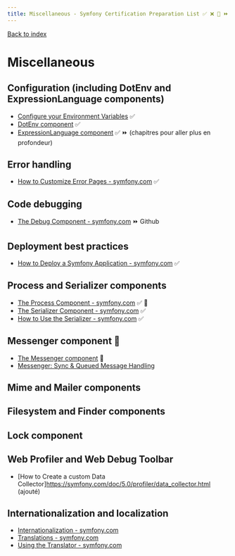 ```yaml
---
title: Miscellaneous - Symfony Certification Preparation List ✅ ❌ 🌈 ⏩ 🤡
---
```

[Back to index](../readme.md#table-of-contents)

# Miscellaneous

##  Configuration (including DotEnv and ExpressionLanguage components) 

- [Configure your Environment Variables](https://symfony.com/doc/5.0/deployment.html#b-configure-your-environment-variables) ✅ 
- [DotEnv component](https://github.com/symfony/dotenv) ✅ 
- [ExpressionLanguage component](https://symfony.com/doc/5.0/components/expression_language.html) ✅ ⏩ (chapitres pour aller plus en profondeur)

## Error handling
- [How to Customize Error Pages - symfony.com](https://symfony.com/doc/5.0/controller/error_pages.html) ✅ 

## Code debugging
- [The Debug Component - symfony.com](https://github.com/symfony/error-handler) ⏩ Github

## Deployment best practices
- [How to Deploy a Symfony Application - symfony.com](https://symfony.com/doc/5.0/deployment.html) ✅ 

## Process and Serializer components
- [The Process Component - symfony.com](https://symfony.com/doc/5.0/components/process.html) ✅ 🤡
- [The Serializer Component - symfony.com](https://symfony.com/doc/5.0/components/serializer.html) ✅  
- [How to Use the Serializer - symfony.com](https://symfony.com/doc/5.0/serializer.html) ✅

## Messenger component 🌈
- [The Messenger component](https://symfony.com/doc/5.0/components/messenger.html) 🌈
- [Messenger: Sync & Queued Message Handling](https://symfony.com/doc/5.0/messenger.html) 

## Mime and Mailer components

## Filesystem and Finder components

## Lock component

## Web Profiler and Web Debug Toolbar
- [How to Create a custom Data Collector]https://symfony.com/doc/5.0/profiler/data_collector.html (ajouté)

## Internationalization and localization
- [Internationalization - symfony.com](https://symfony.com/doc/5.0/best_practices/i18n.html)
- [Translations - symfony.com](https://symfony.com/doc/5.0/translation.html)
- [Using the Translator - symfony.com](https://symfony.com/doc/5.0/components/translation/usage.html)
